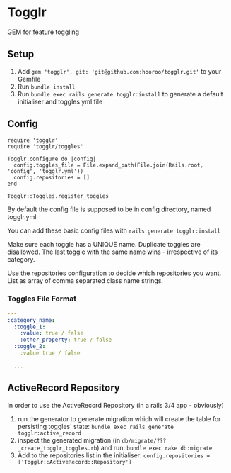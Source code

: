 Togglr
======

GEM for feature toggling

## Setup

1. Add `gem 'togglr', git: 'git@github.com:hooroo/togglr.git'` to your Gemfile
1. Run `bundle install`
1. Run `bundle exec rails generate togglr:install` to generate a default initialiser and toggles yml file

## Config

```
require 'togglr'
require 'togglr/toggles'

Togglr.configure do |config|
  config.toggles_file = File.expand_path(File.join(Rails.root, 'config', 'togglr.yml'))
  config.repositories = []
end

Togglr::Toggles.register_toggles
```

By default the config file is supposed to be in config directory, named togglr.yml

You can add these basic config files with `rails generate togglr:install`

Make sure each toggle has a UNIQUE name. Duplicate toggles are disallowed. The last toggle with the same name wins - irrespective of its category.

Use the repositories configuration to decide which repositories you want. List as array of comma separated class name strings.

### Toggles File Format
```yaml
---
:category_name:
  :toggle_1:
    :value: true / false
    :other_property: true / false
  :toggle_2:
    :value true / false

  ...
```

## ActiveRecord Repository
In order to use the ActiveRecord Repository (in a rails 3/4 app - obviously)

1. run the generator to generate migration which will create the table for persisting toggles' state: `bundle exec rails generate togglr:active_record`
1. inspect the generated migration (in `db/migrate/???_create_togglr_toggles.rb`) and run: `bundle exec rake db:migrate`
1. Add to the repositories list in the initialiser: `config.repositories = ['Togglr::ActiveRecord::Repository']`
